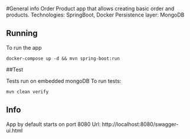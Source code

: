 
#General info
Order Product app that allows creating basic order and products.
Technologies: SpringBoot, Docker
Persistence layer: MongoDB

## Running

To run the app 
```
docker-compose up -d && mvn spring-boot:run
```

##Test

Tests run on embedded mongoDB
To run tests:
```
mvn clean verify
```

## Info
App by default starts on port 8080
Url: http://localhost:8080/swagger-ui.html
